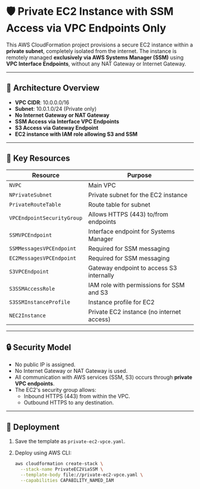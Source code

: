 # 🛡️ Private EC2 Instance with SSM Access via VPC Endpoints Only

This AWS CloudFormation project provisions a secure EC2 instance within a **private subnet**, completely isolated from the internet. The instance is remotely managed **exclusively via AWS Systems Manager (SSM)** using **VPC Interface Endpoints**, without any NAT Gateway or Internet Gateway.

---

## 🧭 Architecture Overview

- **VPC CIDR**: 10.0.0.0/16
- **Subnet**: 10.0.1.0/24 (Private only)
- **No Internet Gateway or NAT Gateway**
- **SSM Access via Interface VPC Endpoints**
- **S3 Access via Gateway Endpoint**
- **EC2 instance with IAM role allowing S3 and SSM**

---

## 🔧 Key Resources

| Resource                     | Purpose                                             |
|------------------------------|-----------------------------------------------------|
| `NVPC`                       | Main VPC                                            |
| `NPrivateSubnet`            | Private subnet for the EC2 instance                 |
| `PrivateRouteTable`         | Route table for subnet                              |
| `VPCEndpointSecurityGroup`  | Allows HTTPS (443) to/from endpoints                |
| `SSMVPCEndpoint`            | Interface endpoint for Systems Manager              |
| `SSMMessagesVPCEndpoint`    | Required for SSM messaging                          |
| `EC2MessagesVPCEndpoint`    | Required for SSM messaging                          |
| `S3VPCEndpoint`             | Gateway endpoint to access S3 internally            |
| `S3SSMAccessRole`           | IAM role with permissions for SSM and S3            |
| `S3SSMInstanceProfile`      | Instance profile for EC2                            |
| `NEC2Instance`              | Private EC2 instance (no internet access)           |

---

## 🔒 Security Model

- No public IP is assigned.
- No Internet Gateway or NAT Gateway is used.
- All communication with AWS services (SSM, S3) occurs through **private VPC endpoints**.
- The EC2's security group allows:
  - Inbound HTTPS (443) from within the VPC.
  - Outbound HTTPS to any destination.

---

## 🚀 Deployment

1. Save the template as `private-ec2-vpce.yaml`.
2. Deploy using AWS CLI:

   ```bash
   aws cloudformation create-stack \
     --stack-name PrivateEC2ViaSSM \
     --template-body file://private-ec2-vpce.yaml \
     --capabilities CAPABILITY_NAMED_IAM

